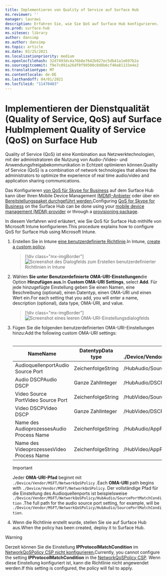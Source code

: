 ```yaml
---
title: Implementieren von Quality of Service auf Surface Hub
ms.reviewer: ''
manager: laurawi
description: Erfahren Sie, wie Sie QoS auf Surface Hub konfigurieren.
ms.prod: surface-hub
ms.sitesec: library
author: dansimp
ms.author: dansimp
ms.topic: article
ms.date: 03/25/2021
ms.localizationpriority: medium
ms.openlocfilehash: 32d7493dc4a76b8e7642b927ec5db41a1e697b2a
ms.sourcegitcommit: f9e7c091a26df0f99500c0d8b6cf40a81133e4e2
ms.translationtype: MT
ms.contentlocale: de-DE
ms.lasthandoff: 04/01/2021
ms.locfileid: "11470483"
---
```

# <a name="implement-quality-of-service-qos-on-surface-hub"></a><span data-ttu-id="6d838-103">Implementieren der Dienstqualität (Quality of Service, QoS) auf Surface Hub</span><span class="sxs-lookup"><span data-stu-id="6d838-103">Implement Quality of Service (QoS) on Surface Hub</span></span>

<span data-ttu-id="6d838-104">Quality of Service (QoS) ist eine Kombination aus Netzwerktechnologien, mit der administratoren die Nutzung von Audio-/Video- und Anwendungsfreigabekommunikation in Echtzeit optimieren können.</span><span class="sxs-lookup"><span data-stu-id="6d838-104">Quality of Service (QoS) is a combination of network technologies that allows the administrators to optimize the experience of real time audio/video and application sharing communications.</span></span>
 
<span data-ttu-id="6d838-105">Das Konfigurieren [von QoS für Skype for Business](https://docs.microsoft.com/windows/client-management/mdm/networkqospolicy-csp) auf dem Surface Hub kann über Ihren Mobile Device Management [(MDM)-Anbieter](manage-settings-with-mdm-for-surface-hub.md) oder über ein [Bereitstellungspaket durchgeführt werden.](provisioning-packages-for-surface-hub.md)</span><span class="sxs-lookup"><span data-stu-id="6d838-105">Configuring [QoS for Skype for Business](https://docs.microsoft.com/windows/client-management/mdm/networkqospolicy-csp) on the Surface Hub can be done using your [mobile device management (MDM) provider](manage-settings-with-mdm-for-surface-hub.md) or through a [provisioning package](provisioning-packages-for-surface-hub.md).</span></span> 
 
 
<span data-ttu-id="6d838-106">In diesem Verfahren wird erläutert, wie Sie QoS für Surface Hub mithilfe von Microsoft Intune konfigurieren.</span><span class="sxs-lookup"><span data-stu-id="6d838-106">This procedure explains how to configure QoS for Surface Hub using Microsoft Intune.</span></span> 

1. <span data-ttu-id="6d838-107">Erstellen Sie in Intune [eine benutzerdefinierte Richtlinie](https://docs.microsoft.com/intune/custom-settings-configure).</span><span class="sxs-lookup"><span data-stu-id="6d838-107">In Intune, [create a custom policy](https://docs.microsoft.com/intune/custom-settings-configure).</span></span>

    > [!div class="mx-imgBorder"]
    > ![Screenshot des Dialogfelds zum Erstellen benutzerdefinierter Richtlinien in Intune](images/qos-create.png)

2. <span data-ttu-id="6d838-109">Wählen **Sie unter Benutzerdefinierte OMA-URI-Einstellungen**die Option **Hinzufügen aus.**</span><span class="sxs-lookup"><span data-stu-id="6d838-109">In **Custom OMA-URI Settings**, select **Add**.</span></span> <span data-ttu-id="6d838-110">Für jede hinzugefügte Einstellung geben Sie einen Namen, eine Beschreibung (optional), einen Datentyp, einen OMA-URI und einen Wert ein.</span><span class="sxs-lookup"><span data-stu-id="6d838-110">For each setting that you add, you will enter a name, description (optional), data type, OMA-URI, and value.</span></span>

    > [!div class="mx-imgBorder"]
    > ![Screenshot eines leeren OMA-URI-Einstellungsdialogfelds](images/qos-setting.png)

3. <span data-ttu-id="6d838-112">Fügen Sie die folgenden benutzerdefinierten OMA-URI-Einstellungen hinzu:</span><span class="sxs-lookup"><span data-stu-id="6d838-112">Add the following custom OMA-URI settings:</span></span><br/><br/>

    <span data-ttu-id="6d838-113">Name</span><span class="sxs-lookup"><span data-stu-id="6d838-113">Name</span></span> | <span data-ttu-id="6d838-114">Datentyp</span><span class="sxs-lookup"><span data-stu-id="6d838-114">Data type</span></span> | <span data-ttu-id="6d838-115">OMA-URI</span><span class="sxs-lookup"><span data-stu-id="6d838-115">OMA-URI</span></span><br><span data-ttu-id="6d838-116">./Device/Vendor/MSFT/NetworkQoSPolicy</span><span class="sxs-lookup"><span data-stu-id="6d838-116">./Device/Vendor/MSFT/NetworkQoSPolicy</span></span> |  <span data-ttu-id="6d838-117">Wert</span><span class="sxs-lookup"><span data-stu-id="6d838-117">Value</span></span>
    --- | --- | --- | ---
    <span data-ttu-id="6d838-118">Audioquellenport</span><span class="sxs-lookup"><span data-stu-id="6d838-118">Audio Source Port</span></span> | <span data-ttu-id="6d838-119">Zeichenfolge</span><span class="sxs-lookup"><span data-stu-id="6d838-119">String</span></span> |  <span data-ttu-id="6d838-120">/HubAudio/SourcePortMatchCondition</span><span class="sxs-lookup"><span data-stu-id="6d838-120">/HubAudio/SourcePortMatchCondition</span></span>  |   <span data-ttu-id="6d838-121">Die Werte von Ihrem Skype-Administrator erhalten</span><span class="sxs-lookup"><span data-stu-id="6d838-121">Get the values from your Skype administrator</span></span>
    <span data-ttu-id="6d838-122">Audio DSCP</span><span class="sxs-lookup"><span data-stu-id="6d838-122">Audio DSCP</span></span> | <span data-ttu-id="6d838-123">Ganze Zahl</span><span class="sxs-lookup"><span data-stu-id="6d838-123">Integer</span></span> |  <span data-ttu-id="6d838-124">/HubAudio/DSCPAction</span><span class="sxs-lookup"><span data-stu-id="6d838-124">/HubAudio/DSCPAction</span></span>  |   <span data-ttu-id="6d838-125">46</span><span class="sxs-lookup"><span data-stu-id="6d838-125">46</span></span>
    <span data-ttu-id="6d838-126">Video Source Port</span><span class="sxs-lookup"><span data-stu-id="6d838-126">Video Source Port</span></span> | <span data-ttu-id="6d838-127">Zeichenfolge</span><span class="sxs-lookup"><span data-stu-id="6d838-127">String</span></span> |  <span data-ttu-id="6d838-128">/HubVideo/SourcePortMatchCondition</span><span class="sxs-lookup"><span data-stu-id="6d838-128">/HubVideo/SourcePortMatchCondition</span></span>   |  <span data-ttu-id="6d838-129">Die Werte von Ihrem Skype-Administrator erhalten</span><span class="sxs-lookup"><span data-stu-id="6d838-129">Get the values from your Skype administrator</span></span>
    <span data-ttu-id="6d838-130">Video DSCP</span><span class="sxs-lookup"><span data-stu-id="6d838-130">Video DSCP</span></span> | <span data-ttu-id="6d838-131">Ganze Zahl</span><span class="sxs-lookup"><span data-stu-id="6d838-131">Integer</span></span> |  <span data-ttu-id="6d838-132">/HubVideo/DSCPAction</span><span class="sxs-lookup"><span data-stu-id="6d838-132">/HubVideo/DSCPAction</span></span>   |   <span data-ttu-id="6d838-133">34</span><span class="sxs-lookup"><span data-stu-id="6d838-133">34</span></span>
    <span data-ttu-id="6d838-134">Name des Audioprozesses</span><span class="sxs-lookup"><span data-stu-id="6d838-134">Audio Process Name</span></span> | <span data-ttu-id="6d838-135">Zeichenfolge</span><span class="sxs-lookup"><span data-stu-id="6d838-135">String</span></span> |  <span data-ttu-id="6d838-136">/HubAudio/AppPathNameMatchCondition</span><span class="sxs-lookup"><span data-stu-id="6d838-136">/HubAudio/AppPathNameMatchCondition</span></span>  |   <span data-ttu-id="6d838-137">Microsoft.PPISkype.Windows.exe</span><span class="sxs-lookup"><span data-stu-id="6d838-137">Microsoft.PPISkype.Windows.exe</span></span>
    <span data-ttu-id="6d838-138">Name des Videoprozesses</span><span class="sxs-lookup"><span data-stu-id="6d838-138">Video Process Name</span></span> | <span data-ttu-id="6d838-139">Zeichenfolge</span><span class="sxs-lookup"><span data-stu-id="6d838-139">String</span></span> |  <span data-ttu-id="6d838-140">/HubVideo/AppPathNameMatchCondition</span><span class="sxs-lookup"><span data-stu-id="6d838-140">/HubVideo/AppPathNameMatchCondition</span></span>  |   <span data-ttu-id="6d838-141">Microsoft.PPISkype.Windows.exe</span><span class="sxs-lookup"><span data-stu-id="6d838-141">Microsoft.PPISkype.Windows.exe</span></span>

    >[!IMPORTANT]
    ><span data-ttu-id="6d838-142">Jeder **OMA-URI-Pfad** beginnt mit `./Device/Vendor/MSFT/NetworkQoSPolicy` .</span><span class="sxs-lookup"><span data-stu-id="6d838-142">Each **OMA-URI** path begins with `./Device/Vendor/MSFT/NetworkQoSPolicy`.</span></span> <span data-ttu-id="6d838-143">Der vollständige Pfad für die Einstellung des Audioquellenports ist beispielsweise `./Device/Vendor/MSFT/NetworkQoSPolicy/HubAudio/SourcePortMatchCondition` .</span><span class="sxs-lookup"><span data-stu-id="6d838-143">The full path for the audio source port setting, for example, will be `./Device/Vendor/MSFT/NetworkQoSPolicy/HubAudio/SourcePortMatchCondition`.</span></span>

4. <span data-ttu-id="6d838-144">Wenn die Richtlinie erstellt wurde, stellen Sie sie auf Surface Hub aus.</span><span class="sxs-lookup"><span data-stu-id="6d838-144">When the policy has been created, deploy it to Surface Hub.</span></span>


>[!WARNING]
><span data-ttu-id="6d838-145">Derzeit können Sie die Einstellung **IPProtocolMatchCondition** im [NetworkQoSPolicy CSP nicht konfigurieren.](https://docs.microsoft.com/windows/client-management/mdm/networkqospolicy-csp)</span><span class="sxs-lookup"><span data-stu-id="6d838-145">Currently, you cannot configure the setting **IPProtocolMatchCondition** in the [NetworkQoSPolicy CSP](https://docs.microsoft.com/windows/client-management/mdm/networkqospolicy-csp).</span></span> <span data-ttu-id="6d838-146">Wenn diese Einstellung konfiguriert ist, kann die Richtlinie nicht angewendet werden.</span><span class="sxs-lookup"><span data-stu-id="6d838-146">If this setting is configured, the policy will fail to apply.</span></span>
 
